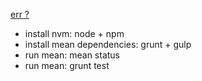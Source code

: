 
[err ?](https://registry.hub.docker.com/u/brownman/nvm/builds_history/97787/)


- install nvm: node + npm
- install mean dependencies: grunt + gulp
- run mean: mean status
- run mean: grunt test

